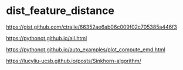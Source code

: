 # dist_feature_distance

https://gist.github.com/ctralie/66352ae6ab06c009f02c705385a446f3

https://pythonot.github.io/all.html

https://pythonot.github.io/auto_examples/plot_compute_emd.html 

https://lucyliu-ucsb.github.io/posts/Sinkhorn-algorithm/